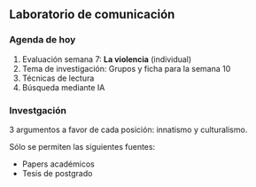 ## Laboratorio de comunicación

### Agenda de hoy

1. Evaluación semana 7: **La violencia** (individual)
2. Tema de investigación: Grupos y ficha para la semana 10
3. Técnicas de lectura
4. Búsqueda mediante IA

### Investgación

3 argumentos a favor de cada posición: innatismo y culturalismo.

Sólo se permiten las siguientes fuentes:

- Papers académicos
- Tesis de postgrado
